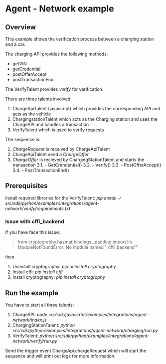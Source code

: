 <!---
  Copyright (c) 2021 Bosch.IO GmbH

  This Source Code Form is subject to the terms of the Mozilla Public
  License, v. 2.0. If a copy of the MPL was not distributed with this
  file, You can obtain one at https://mozilla.org/MPL/2.0/.

  SPDX-License-Identifier: MPL-2.0
-->

# Agent - Network example

## Overview

This example shows the verification process between a charging station and a car.

The charging API provides the following methods:

- getVIN
- getCredential
- postOfferAccept
- postTransactionEnd

The VerifyTalent provides _verify_ for verification.

There are three talents involved:

1. ChargeApiTalent (javascript) which provides the corresponding API and acts as the vehicle
2. ChargingstationTalent which acts as the Charging station and uses the ChargeAPI and handles a transaction
3. VerifyTalent which is used to verify requests

The sequence is:

1. _ChargeRequest_ is received by ChargeApiTalent
2. ChargeApiTalent send a _ChargeOffer_
3. _ChargeOffer_ is recieved by ChargingStationTalent and starts the transaction
3.1. - GetCrendential()
3.2. - Verify()
3.3. - PostOfferAccept()
3.4. - PostTransactionEnd()

## Prerequisites

Install required libraries for the VerifyTalent: _pip install -r src/sdk/python/examples/integrations/agent-network/verify/requirements.txt_

### Issue with cffi_backend

If you have face this issue:

> from cryptography.hazmat.bindings._padding import lib
> ModuleNotFoundError: No module named '_cffi_backend'"

then

1. Uninstall cryptography: _pip uninstall cryptography_
2. Install cffi: _pip install cffi_
3. Install cryptography: _pip install cryptography_

## Run the example

You have to start all three talents:

1. ChargeAPI: _node src/sdk/javascript/examples/integrations/agent-network/index.js_
2. ChargingStationTalent: _python src/sdk/python/examples/integrations/agent-network/charging/run.py_
3. VerifyTalent: _python src/sdk/python/examples/integrations/agent-network/verify/run.py_

Send the trigger event ChargeApi.chargeRequest which will start the sequence and will print out logs for more information.
